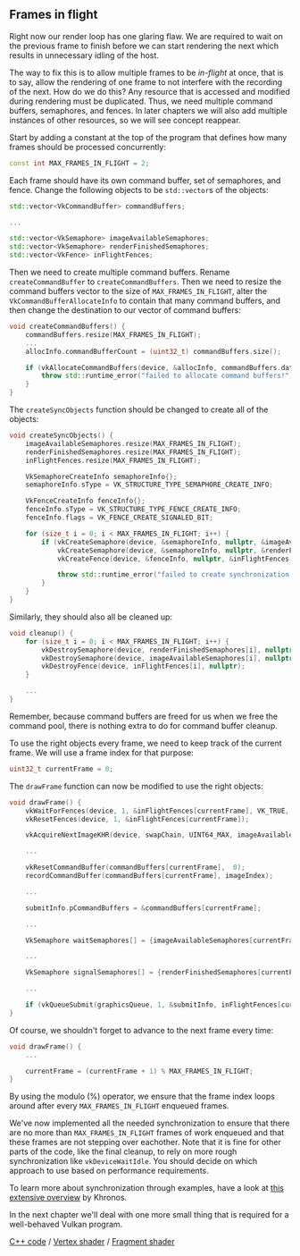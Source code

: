 ## Frames in flight

Right now our render loop has one glaring flaw. We are required to wait on the
previous frame to finish before we can start rendering the next which results
in unnecessary idling of the host. 

<!-- insert diagram showing our current render loop and the 'multi frame in flight' render loop -->

The way to fix this is to allow multiple frames to be *in-flight* at once, that 
is to say, allow the rendering of one frame to not interfere with the recording
of the next. How do we do this? Any resource that is accessed and modified
during rendering must be duplicated. Thus, we need multiple command buffers,
semaphores, and fences. In later chapters we will also add multiple instances
of other resources, so we will see concept reappear.

Start by adding a constant at the top of the program that defines how many
frames should be processed concurrently:

```c++
const int MAX_FRAMES_IN_FLIGHT = 2;
```

Each frame should have its own command buffer, set of semaphores, and fence.
Change the following objects to be `std::vector`s of the objects:

```c++
std::vector<VkCommandBuffer> commandBuffers;

...

std::vector<VkSemaphore> imageAvailableSemaphores;
std::vector<VkSemaphore> renderFinishedSemaphores;
std::vector<VkFence> inFlightFences;
```

Then we need to create multiple command buffers. Rename `createCommandBuffer`
to `createCommandBuffers`. Then we need to resize the command buffers vector
to the size of `MAX_FRAMES_IN_FLIGHT`, alter the `VkCommandBufferAllocateInfo`
to contain that many command buffers, and then change the destination to our
vector of command buffers:

```c++
void createCommandBuffers() {
    commandBuffers.resize(MAX_FRAMES_IN_FLIGHT);
    ...
    allocInfo.commandBufferCount = (uint32_t) commandBuffers.size();

    if (vkAllocateCommandBuffers(device, &allocInfo, commandBuffers.data()) != VK_SUCCESS) {
        throw std::runtime_error("failed to allocate command buffers!");
    }
}
```

The `createSyncObjects` function should be changed to create all of the objects:

```c++
void createSyncObjects() {
    imageAvailableSemaphores.resize(MAX_FRAMES_IN_FLIGHT);
    renderFinishedSemaphores.resize(MAX_FRAMES_IN_FLIGHT);
    inFlightFences.resize(MAX_FRAMES_IN_FLIGHT);

    VkSemaphoreCreateInfo semaphoreInfo{};
    semaphoreInfo.sType = VK_STRUCTURE_TYPE_SEMAPHORE_CREATE_INFO;

    VkFenceCreateInfo fenceInfo{};
    fenceInfo.sType = VK_STRUCTURE_TYPE_FENCE_CREATE_INFO;
    fenceInfo.flags = VK_FENCE_CREATE_SIGNALED_BIT;

    for (size_t i = 0; i < MAX_FRAMES_IN_FLIGHT; i++) {
        if (vkCreateSemaphore(device, &semaphoreInfo, nullptr, &imageAvailableSemaphores[i]) != VK_SUCCESS ||
            vkCreateSemaphore(device, &semaphoreInfo, nullptr, &renderFinishedSemaphores[i]) != VK_SUCCESS ||
            vkCreateFence(device, &fenceInfo, nullptr, &inFlightFences[i]) != VK_SUCCESS) {

            throw std::runtime_error("failed to create synchronization objects for a frame!");
        }
    }
}
```

Similarly, they should also all be cleaned up:

```c++
void cleanup() {
    for (size_t i = 0; i < MAX_FRAMES_IN_FLIGHT; i++) {
        vkDestroySemaphore(device, renderFinishedSemaphores[i], nullptr);
        vkDestroySemaphore(device, imageAvailableSemaphores[i], nullptr);
        vkDestroyFence(device, inFlightFences[i], nullptr);
    }

    ...
}
```

Remember, because command buffers are freed for us when we free the command
pool, there is nothing extra to do for command buffer cleanup.

To use the right objects every frame, we need to keep track of the current
frame. We will use a frame index for that purpose:

```c++
uint32_t currentFrame = 0;
```

The `drawFrame` function can now be modified to use the right objects:

```c++
void drawFrame() {
    vkWaitForFences(device, 1, &inFlightFences[currentFrame], VK_TRUE, UINT64_MAX);
    vkResetFences(device, 1, &inFlightFences[currentFrame]);

    vkAcquireNextImageKHR(device, swapChain, UINT64_MAX, imageAvailableSemaphores[currentFrame], VK_NULL_HANDLE, &imageIndex);

    ...

    vkResetCommandBuffer(commandBuffers[currentFrame],  0);
    recordCommandBuffer(commandBuffers[currentFrame], imageIndex);

    ...

    submitInfo.pCommandBuffers = &commandBuffers[currentFrame];

    ...

    VkSemaphore waitSemaphores[] = {imageAvailableSemaphores[currentFrame]};

    ...

    VkSemaphore signalSemaphores[] = {renderFinishedSemaphores[currentFrame]};

    ...

    if (vkQueueSubmit(graphicsQueue, 1, &submitInfo, inFlightFences[currentFrame]) != VK_SUCCESS) {
}
```

Of course, we shouldn't forget to advance to the next frame every time:

```c++
void drawFrame() {
    ...

    currentFrame = (currentFrame + 1) % MAX_FRAMES_IN_FLIGHT;
}
```

By using the modulo (%) operator, we ensure that the frame index loops around
after every `MAX_FRAMES_IN_FLIGHT` enqueued frames.

<!-- Possibly use swapchain-image-count for renderFinished semaphores, as it can't
be known with a fence whether the semaphore is ready for re-use. -->

We've now implemented all the needed synchronization to ensure that there are
no more than `MAX_FRAMES_IN_FLIGHT` frames of work enqueued and that these
frames are not stepping over eachother. Note that it is fine for other parts of
the code, like the final cleanup, to rely on more rough synchronization like
`vkDeviceWaitIdle`. You should decide on which approach to use based on
performance requirements.

To learn more about synchronization through examples, have a look at [this extensive overview](https://github.com/KhronosGroup/Vulkan-Docs/wiki/Synchronization-Examples#swapchain-image-acquire-and-present) by Khronos.


In the next chapter we'll deal with one more small thing that is required for a
well-behaved Vulkan program.


[C++ code](/code/16_frames_in_flight.cpp) /
[Vertex shader](/code/09_shader_base.vert) /
[Fragment shader](/code/09_shader_base.frag)

